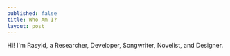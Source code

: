 ```yaml
---
published: false
title: Who Am I?
layout: post
---
```

Hi! I'm Rasyid, a Researcher, Developer, Songwriter, Novelist, and Designer. 